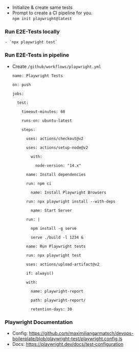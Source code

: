 - Initialize & create same tests
- Prompt to create a CI pipeline for you.<br/>
    `npm init playwright@latest`

### Run E2E-Tests locally

    - `npx playwright test`

### Run E2E-Tests in pipeline

  - Create `/github/workflows/playwright.yml`
  
        name: Playwright Tests
    
        on: push
     
        jobs:
     
          test:
          
            timeout-minutes: 60
            
            runs-on: ubuntu-latest
            
            steps:
            
              uses: actions/checkout@v2
              
              uses: actions/setup-node@v2
              
                with:
                
                  node-version: "14.x"
                  
              name: Install dependencies
              
              run: npm ci
              
                name: Install Playwright Browsers
                
              run: npx playwright install --with-deps
              
                name: Start Server
                
              run: |
              
                npm install -g serve
                
                serve ./build -l 1234 &
                
              name: Run Playwright tests
              
              run: npx playwright test
              
              uses: actions/upload-artifact@v2
              
              if: always()
              
              with:
              
                name: playwright-report
                
                path: playwright-report/
                
                retention-days: 30

### Playwright Documentation

  - Config: https://github.com/maximiliangarmatsch/devops-boilerplate/blob/playwright-test/playwright.config.js
  - Docs: https://playwright.dev/docs/test-configuration
